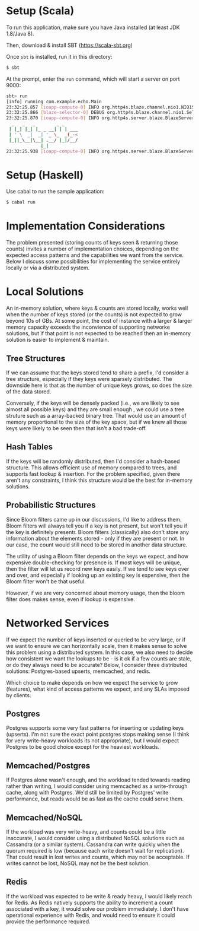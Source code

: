 # Setup (Scala)

To run this application, make sure you have Java installed (at least JDK 1.8/Java 8).

Then, download & install SBT (https://scala-sbt.org)

Once `sbt` is installed, run it in this directory:

```bash
$ sbt
```

At the prompt, enter the `run` command, which will start a server on port 9000:

```bash
sbt> run
[info] running com.example.echo.Main
23:32:25.857 [ioapp-compute-0] INFO org.http4s.blaze.channel.nio1.NIO1SocketServerGroup - Service bound to address /0:0:0:0:0:0:0:0:9000
23:32:25.866 [blaze-selector-0] DEBUG org.http4s.blaze.channel.nio1.SelectorLoop - Channel initialized.
23:32:25.870 [ioapp-compute-0] INFO org.http4s.server.blaze.BlazeServerBuilder -
  _   _   _        _ _
 | |_| |_| |_ _ __| | | ___
 | ' \  _|  _| '_ \_  _(_-<
 |_||_\__|\__| .__/ |_|/__/
             |_|
23:32:25.938 [ioapp-compute-0] INFO org.http4s.server.blaze.BlazeServerBuilder - http4s v1.0.0-M5 on blaze v0.14.13 started at http://[::]:9000/
```

# Setup (Haskell)

Use cabal to run the sample application:

```bash
$ cabal run
```

# Implementation Considerations

The problem presented (storing counts of keys seen & returning those counts) invites a number of implementation choices, depending
on the expected access patterns and the capabilities we want from the service. Below I discuss some possibilities for implementing 
the service entirely locally or via a distributed system.

# Local Solutions

An in-memory solution, where keys & counts are stored locally, works well when the number of keys stored (or the counts) is
not expected to grow beyond 10s of GBs. At some point, the cost of instance with a larger & larger memory capacity exceeds the
inconvience of supporting networke solutions, but if that point is not expected to be reached then an in-memory solution is easier
to implement & maintain.

## Tree Structures

If we can assume that the keys stored tend to share a prefix, I'd consider a tree structure, especially if they keys were sparsely distributed. The downside here is that as the number of unique keys grows, so does the size of the data stored.

Conversely, if the keys will be densely packed (i.e., we are likely to see almost all possible keys) and they are small enough , we could use a tree struture such as a array-backed binary tree. That would use an amount of memory proportional to the size  of the key space, but if we knew all those keys were likely to be seen then that isn't a bad trade-off.

## Hash Tables

If the keys will be randomly distributed, then I'd consider a hash-based structure. This allows efficient use of memory compared to trees, and supports fast lookup & insertion. 
For the problem specified, given there aren't any constraints, I think this structure would be the best for in-memory solutions.

## Probabilistic Structures

Since Bloom filters came up in our discussions, I'd like to address them. Bloom filters will always tell you if a key is not present, but won't tell you if the key is definitely
presentr. Bloom filters (classically) also don't store any information about the elements stored - only if they are present or not. In our case, the count would still need
to be stored in another data structure. 

The utility of using a Bloom filter depends on the keys we expect, and how expensive double-checking for presence is. If most keys will be unique, then the filter will let us record new keys easily. If we tend to see keys over and over, and especially if looking up an existing key is expensive, then the Bloom
filter won't be that useful. 

However, if we are very concerned about memory usage, then the bloom filter does makes sense, even if lookup is expensive.

# Networked Services

If we expect the number of keys inserted or queried to be very large, or if we want to ensure we can horizontally scale, then it makes sense to solve this problem using
a distributed system. In this case, we also need to decide how consistent we want the lookups to be - is it ok if a few counts are stale, or do they always need to
be accurate? Below, I consider three distributed solutions: Postgres-based upserts, memcached, and redis.

Which choice to make depends on how we expect the service to grow (features), what kind of access patterns we expect, and any SLAs imposed by clients.

## Postgres

Postgres supports some very fast patterns for inserting or updating keys (upserts). I'm not sure the exact point postgres stops making sense (I think for very write-heavy workloads
its not appropriate), but  I would  expect Postgres to be good choice except for the heaviest workloads.

## Memcached/Postgres

If Postgres alone wasn't enough, and the workload tended towards reading rather than writing, I would consider using memcached as a write-through cache, along with 
Postgres. We'd still be limited by Postgres' write performance, but reads would be as fast as the cache could serve them. 

## Memcached/NoSQL

If the workload was very write-heavy, and counts could be a little inaccurate, I would consider using a distributed NoSQL solutions such as Cassandra (or a similar system). 
Cassandra can write quickly when the quorum required is low (because each write doesn't wait for replication). That could result in lost writes and counts, which may
not be acceptable. If writes cannot be lost, NoSQL may not be the best solution. 

## Redis

If the workload was expected to be write & ready heavy, I would likely reach for Redis. As Redis natively supports the ability to increment a count associated with
a key, it would solve our problem immediately. I don't have operational experience with Redis, and would need to ensure it could provide the performance required.
